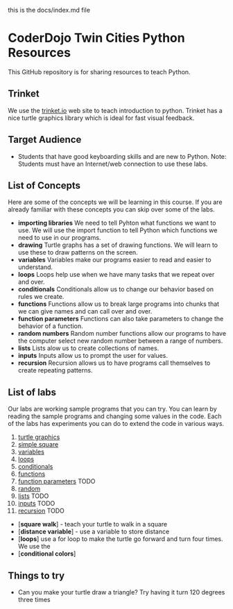 this is the docs/index.md file

# CoderDojo Twin Cities Python Resources
This GitHub repository is for sharing resources to teach Python.

## Trinket
We use the [trinket.io](http://trinket.io) web site to teach introduction to python.  Trinket has a nice turtle graphics library which is ideal for fast visual feedback.

## Target Audience
- Students that have good keyboarding skills and are new to Python.
Note: Students must have an Internet/web connection to use these labs.

## List of Concepts
Here are some of the concepts we will be learning in this course.  If you are already familiar with these concepts you can skip over some of the labs.

- **importing libraries** We need to tell Pyhton what functions we want to use.  We will use the import function to tell Python which functions we need to use in our programs.
- **drawing** Turtle graphs has a set of drawing functions.  We will learn to use these to draw patterns on the screen.
- **variables** Variables make our programs easier to read and easier to understand.
- **loops** Loops help use when we have many tasks that we repeat over and over.
- **conditionals** Conditionals allow us to change our behavior based on rules we create.
- **functions**  Functions allow us to break large programs into chunks that we can give names and can call over and over.
- **function parameters**  Functions can also take parameters to change the behavior of a function.
- **random numbers**  Random number functions allow our programs to have the computer select new random number between a range of numbers.
- **lists** Lists alow us to create collections of names.
- **inputs**  Inputs allow us to prompt the user for values.
- **recursion**  Recursion allows us to have programs call themselves to create repeating patterns.

## List of labs
Our labs are working sample programs that you can try.  You can learn by reading the sample programs and changing some values in the code.  Each of the labs has experiments you can do to extend the code in various ways.

1. [turtle graphics](trinket/01-turtle-graphics)
2. [simple square](trinket/02-simple-square)
4. [variables](trinket/03-variables)
5. [loops](trinket/04-loops)
6. [conditionals](trinket/05-conditionals)
7. [functions](trinket/06-functions)
8. [function parameters](trinket/07-parameters) TODO
9. [random](trinket/08-random)
9. [lists](trinket/08-lists) TODO
10. [inputs](trinket/09-inputs) TODO
11. [recursion](trinket/10-loops) TODO

- [**square walk**] - teach your turtle to walk in a square
- [**distance variable**] - use a variable to store distance
- [**loops**] use a for loop to make the turtle go forward and turn four times.  We use the 
- [**conditional colors**]

## Things to try
- Can you make your turtle draw a triangle?  Try having it turn 120 degrees three times


